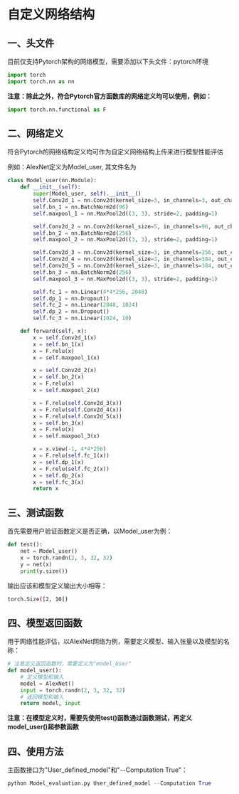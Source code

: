 # 自定义网络结构

## 一、头文件

目前仅支持Pytorch架构的网络模型，需要添加以下头文件：pytorch环境

``` python
import torch
import torch.nn as nn
```
**注意：除此之外，符合Pytorch官方函数库的网络定义均可以使用，例如：**
``` python
import torch.nn.functional as F
```

## 二、网络定义

符合Pytorch的网络结构定义均可作为自定义网络结构上传来进行模型性能评估

例如：AlexNet定义为Model_user, 其文件名为
``` python
class Model_user(nn.Module):
    def __init__(self):
        super(Model_user, self).__init__()
        self.Conv2d_1 = nn.Conv2d(kernel_size=3, in_channels=3, out_channels=96, padding=1)
        self.bn_1 = nn.BatchNorm2d(96)
        self.maxpool_1 = nn.MaxPool2d((3, 3), stride=2, padding=1)

        self.Conv2d_2 = nn.Conv2d(kernel_size=5, in_channels=96, out_channels=256, padding=2)
        self.bn_2 = nn.BatchNorm2d(256)
        self.maxpool_2 = nn.MaxPool2d((3, 3), stride=2, padding=1)

        self.Conv2d_3 = nn.Conv2d(kernel_size=3, in_channels=256, out_channels=384, padding=1)
        self.Conv2d_4 = nn.Conv2d(kernel_size=3, in_channels=384, out_channels=384, padding=1)
        self.Conv2d_5 = nn.Conv2d(kernel_size=3, in_channels=384, out_channels=256, padding=1)
        self.bn_3 = nn.BatchNorm2d(256)
        self.maxpool_3 = nn.MaxPool2d((3, 3), stride=2, padding=1)

        self.fc_1 = nn.Linear(4*4*256, 2048)
        self.dp_1 = nn.Dropout()
        self.fc_2 = nn.Linear(2048, 1024)
        self.dp_2 = nn.Dropout()
        self.fc_3 = nn.Linear(1024, 10)

    def forward(self, x):
        x = self.Conv2d_1(x)
        x = self.bn_1(x)
        x = F.relu(x)
        x = self.maxpool_1(x)

        x = self.Conv2d_2(x)
        x = self.bn_2(x)
        x = F.relu(x)
        x = self.maxpool_2(x)

        x = F.relu(self.Conv2d_3(x))
        x = F.relu(self.Conv2d_4(x))
        x = F.relu(self.Conv2d_5(x))
        x = self.bn_3(x)
        x = F.relu(x)
        x = self.maxpool_3(x)

        x = x.view(-1, 4*4*256)
        x = F.relu(self.fc_1(x))
        x = self.dp_1(x)
        x = F.relu(self.fc_2(x))
        x = self.dp_2(x)
        x = self.fc_3(x)
        return x
```

## 三、测试函数

首先需要用户验证函数定义是否正确，以Model_user为例：
``` python
def test():
    net = Model_user()
    x = torch.randn(2, 3, 32, 32)
    y = net(x)
    print(y.size())
```

输出应该和模型定义输出大小相等：
``` bash
torch.Size([2, 10])
```

## 四、模型返回函数

用于网络性能评估，以AlexNet网络为例，需要定义模型、输入张量以及模型的名称：
``` python
# 注意定义返回函数时，需要定义为"model_User"
def model_user():
    # 定义模型和输入
    model = AlexNet()
    input = torch.randn(2, 3, 32, 32)
    # 返回模型和输入
    return model, input
```

**注意：在模型定义时，需要先使用test()函数通过函数测试，再定义model_user()超参数函数**

## 四、使用方法

主函数接口为"User_defined_model"和"--Computation True"：
``` python
python Model_evaluation.py User_defined_model --Computation True
```
